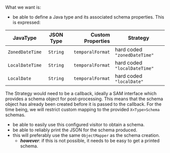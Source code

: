 What we want is:
- be able to define a Java type and its associated schema properties.
This is expressed:

JavaType | JSON Type | Custom Properties | Strategy
| ------------- |:-------------:| -----:| --- |
| `ZonedDateTime`  | `String` | `temporalFormat` | hard coded `"zonedDateTime"`
| `LocalDateTime`  | `String` | `temporalFormat` | hard coded `"localDateTime"`
| `LocalDate`  | `String` | `temporalFormat` | hard coded `"localDate"`

The Strategy would need to be a callback, ideally a SAM interface which provides a schema object for post-processing.  This means that the schema object has already been created before it is passed to the callback.  For the time being, we will restrict custom mapping to the provided `X<Type>Schema` schemas.

- be able to easily use this configured visitor to obtain a schema.
- be able to reliably print the JSON for the schema produced.
- this will preferably use the same `ObjectMapper` as the schema creation.
  -  _**however**_: if this is not possible, it needs to be easy to get a printed schema.
